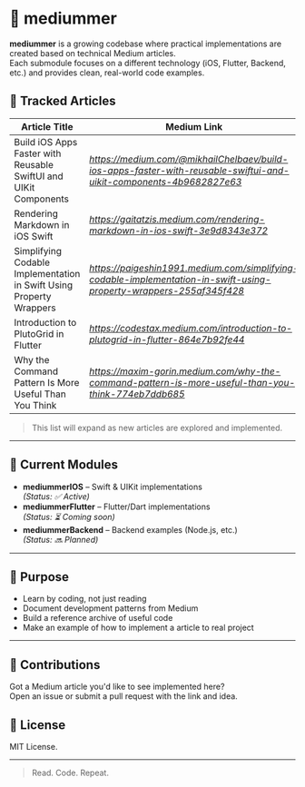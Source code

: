 # 🧠 mediummer

**mediummer** is a growing codebase where practical implementations are created based on technical Medium articles.  
Each submodule focuses on a different technology (iOS, Flutter, Backend, etc.) and provides clean, real-world code examples.


## 📄 Tracked Articles

| Article Title | Medium Link | Code Example Path |
|---------------|-------------|--------------------|
| Build iOS Apps Faster with Reusable SwiftUI and UIKit Components | *https://medium.com/@mikhailChelbaev/build-ios-apps-faster-with-reusable-swiftui-and-uikit-components-4b9682827e63* | `/mediummerIOS/Feature/ComponentKit` |
| Rendering Markdown in iOS Swift | *https://gaitatzis.medium.com/rendering-markdown-in-ios-swift-3e9d8343e372* | `/mediummerIOS/Feature/Markdown` |
| Simplifying Codable Implementation in Swift Using Property Wrappers | *https://paigeshin1991.medium.com/simplifying-codable-implementation-in-swift-using-property-wrappers-255af345f428* | `/mediummerIOS/Feature/PropertyWrapper` |
| Introduction to PlutoGrid in Flutter | *https://codestax.medium.com/introduction-to-plutogrid-in-flutter-864e7b92fe44* | `/mediummerFlutter/lib/feature/plutoGrid` |
| Why the Command Pattern Is More Useful Than You Think | *https://maxim-gorin.medium.com/why-the-command-pattern-is-more-useful-than-you-think-774eb7ddb685* | `/mediummerFlutter/lib/feature/command_pattern` |

> This list will expand as new articles are explored and implemented.

---

## 📂 Current Modules

- **mediummerIOS** – Swift & UIKit implementations  
  *(Status: ✅ Active)*  
- **mediummerFlutter** – Flutter/Dart implementations  
  *(Status: ⏳ Coming soon)*  
- **mediummerBackend** – Backend examples (Node.js, etc.)  
  *(Status: 🔜 Planned)*

---

## 🧪 Purpose

- Learn by coding, not just reading
- Document development patterns from Medium
- Build a reference archive of useful code
- Make an example of how to implement a article to real project

---

## 🤝 Contributions

Got a Medium article you'd like to see implemented here?  
Open an issue or submit a pull request with the link and idea.

## 📎 License

MIT License.

---

> Read. Code. Repeat.
